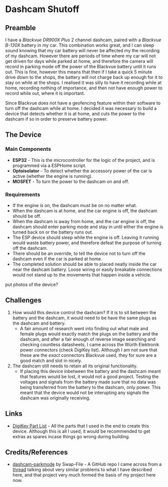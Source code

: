 # Dashcam Shutoff

## Preamble

I have a *Blackvue DR900X Plus* 2 channel dashcam, paired with a *Blackvue B-130X* battery in my car.
This combination works great, and I can sleep sound knowing that my car battery will never be affected my the recording of my dashcam.
However there are periods of time where my car will not get driven for days while parked at home, and therefore the camera will record in parking mode off the power of the Blackvue battery until it runs out. This is fine, however this means that then if I take a quick 5 minute drive down to the shops, the battery will not charge back up enough for it to stay on while at the shops. I realised it was silly to have it recording while at home, recording nothing of importance, and then not have enough power to record while out, where it is important.

Since Blackvue does not have a geofencing feature within their software to turn off the dashcam while at home. I decided it was necessary to build a device that detects whether it is at home, and cuts the power to the dashcam if so in order to preserve battery power.

## The Device

### Main Components

- **ESP32** - This is the microcontroller for the logic of the project, and is programmed via a ESPHome script.
- **Optoisolator** - To detect whether the accessory power of the car is active (whether the engine is running).
- **MOSFET** - To turn the power to the dashcam on and off.

### Requirements

- If the engine is on, the dashcam must be on no matter what.
- When the dashcam is at home, and the car engine is off, the dashcam should be off.
- When the dashcam is away from home, and the car engine is off, the dashcam should enter parking mode and stay in until either the engine is turned back on or the battery runs out.
- The ESP device should sleep while the engine is off. Leaving it running would waste battery power, and therefore defeat the purpose of turning off the dashcam.
- There should be an override, to tell the device not to turn off the dashcam even if the car is parked at home.
- The completed solution should be able to placed neatly inside the car near the dashcam battery. Loose wiring or easily breakable connections would not stand up to the movements that happen inside a vehicle.

put photos of the device?

## Challenges

1. How would this device control the dashcam? If it is to sit between the battery and the dashcam, it would need to be have the same plugs as the dashcam and battery.
    - A fair amount of research went into finding out what male and female plugs would exactly match the plugs on the battery and the dashcam, and after a fair enough of reverse image searching and checking countless datasheets, I came across the Würth Elektronik power connectors (check DigiKey list). Although I am not sure that these are the *exact* connectors Blackvue used, they for sure are a good match and slot in nicely.
2. The dashcam still needs to retain all its original functionality. 
    - If placing this device inbetween the battery and the dashcam meant that features would be lost, it would not a good project. Testing the voltages and signals from the battery made sure that no data was being transferred from the battery to the dashcam, only power. This meant that the device would not be interupting any signals the dashcam was originally receiving.

## Links

- [DigiKey Part List](DIGIKEY-LIST-LINK) - All the parts that I used in the end to create this device. Although this is all I used, it would be recommended to get extras as spares incase things go wrong during building.

## Credits/References

- [dashcam-parkmode](https://github.com/Swap-File/dashcam-parkmode/tree/master) by Swap-File - A GitHub repo I came across from a [thread](https://www.rdforum.org/threads/99757/) talking about very similar problems to what I have described here, and that project very much formed the basis of my project here now.